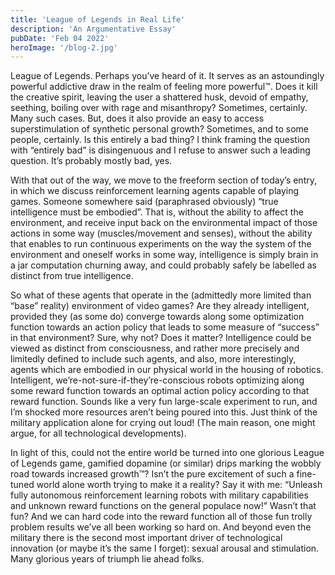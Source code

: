 ```yaml
---
title: 'League of Legends in Real Life'
description: 'An Argumentative Essay'
pubDate: 'Feb 04 2022'
heroImage: '/blog-2.jpg'
---
```


League of Legends. Perhaps you’ve heard of it. It serves as an astoundingly powerful addictive draw in the realm of feeling more powerful™. Does it kill the creative spirit, leaving the user a shattered husk, devoid of empathy, seething, boiling over with rage and misanthropy? Sometimes, certainly. Many such cases. But, does it also provide an easy to access superstimulation of synthetic personal growth? Sometimes, and to some people, certainly. Is this entirely a bad thing? I think framing the question with “entirely bad” is disingenuous and I refuse to answer such a leading question. It’s probably mostly bad, yes.

With that out of the way, we move to the freeform section of today’s entry, in which we discuss reinforcement learning agents capable of playing games. Someone somewhere said (paraphrased obviously) “true intelligence must be embodied”. That is, without the ability to affect the environment, and receive input back on the environmental impact of those actions in some way (muscles/movement and senses), without the ability that enables to run continuous experiments on the way the system of the environment and oneself works in some way, intelligence is simply brain in a jar computation churning away, and could probably safely be labelled as distinct from true intelligence.

So what of these agents that operate in the (admittedly more limited than “base” reality) environment of video games? Are they already intelligent, provided they (as some do) converge towards along some optimization function towards an action policy that leads to some measure of “success” in that environment? Sure, why not? Does it matter? Intelligence could be viewed as distinct from consciousness, and rather more precisely and limitedly defined to include such agents, and also, more interestingly, agents which are embodied in our physical world in the housing of robotics. Intelligent, we’re-not-sure-if-they’re-conscious robots optimizing along some reward function towards an optimal action policy according to that reward function. Sounds like a very fun large-scale experiment to run, and I’m shocked more resources aren’t being poured into this. Just think of the military application alone for crying out loud! (The main reason, one might argue, for all technological developments).

In light of this, could not the entire world be turned into one glorious League of Legends game, gamified dopamine (or similar) drips marking the wobbly road towards increased growth™? Isn’t the pure excitement of such a fine-tuned world alone worth trying to make it a reality? Say it with me: “Unleash fully autonomous reinforcement learning robots with military capabilities and unknown reward functions on the general populace now!” Wasn’t that fun? And we can hard code into the reward function all of those fun trolly problem results we’ve all been working so hard on. And beyond even the military there is the second most important driver of technological innovation (or maybe it’s the same I forget): sexual arousal and stimulation. Many glorious years of triumph lie ahead folks.
